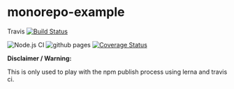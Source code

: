 # monorepo-example

Travis [![Build Status](https://travis-ci.org/astiamicii/monorepo-example.svg?branch=master)](https://travis-ci.org/astiamicii/monorepo-example)

![Node.js CI](https://github.com/astiamicii/monorepo-example/workflows/Node.js%20CI/badge.svg?branch=master) ![github pages](https://github.com/astiamicii/monorepo-example/workflows/github%20pages/badge.svg) [![Coverage Status](https://coveralls.io/repos/github/astiamicii/monorepo-example/badge.svg?branch=master)](https://coveralls.io/github/astiamicii/monorepo-example?branch=master)

**Disclaimer / Warning:**

This is only used to play with the npm publish process using lerna and travis ci.

